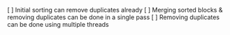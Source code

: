 [ ] Initial sorting can remove duplicates already
[ ] Merging sorted blocks & removing duplicates can be done in a single pass
[ ] Removing duplicates can be done using multiple threads
